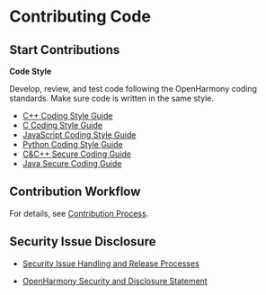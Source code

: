 # Contributing Code<a name="EN-US_TOPIC_0000001055088095"></a>

## Start Contributions<a name="en-us_topic_0000001051566732_section123657169441"></a>

**Code Style**

Develop, review, and test code following the OpenHarmony coding standards. Make sure code is written in the same style.

-   [C++ Coding Style Guide](OpenHarmony-cpp-coding-style-guide.md)
-   [C Coding Style Guide](OpenHarmony-c-coding-style-guide.md)
-   [JavaScript Coding Style Guide](OpenHarmony-JavaScript-coding-style-guide.md) 
-   [Python Coding Style Guide](https://pep8.org/)
-   [C&C++ Secure Coding Guide](OpenHarmony-c-cpp-secure-coding-guide.md)
-   [Java Secure Coding Guide](OpenHarmony-Java-secure-coding-guide.md)

## Contribution Workflow<a name="en-us_topic_0000001051566732_section15769105812369"></a>

For details, see  [Contribution Process](contribution-process.md).

## Security Issue Disclosure<a name="en-us_topic_0000001051566732_section725624119448"></a>

-   [Security Issue Handling and Release Processes](https://gitee.com/openharmony/security/blob/master/en/security-process/README.md)

-   [OpenHarmony Security and Disclosure Statement](https://gitee.com/openharmony/security/blob/master/en/security-process/security-disclosure.md)


